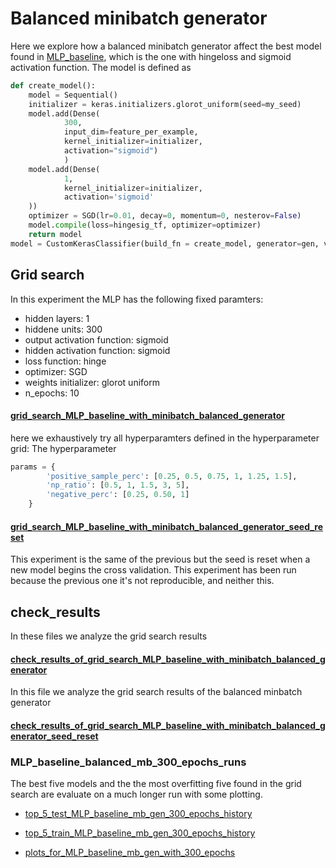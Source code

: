 # Balanced minibatch generator

Here we explore how a balanced minibatch generator affect the best model found in [MLP_baseline](https://github.com/alessio-cuzzocrea/tesi/tree/master/experiments/MLP_baseline), which is the one with hingeloss and sigmoid activation function. The model is defined as

```python
def create_model():
    model = Sequential()
    initializer = keras.initializers.glorot_uniform(seed=my_seed)
    model.add(Dense(
            300, 
            input_dim=feature_per_example, 
            kernel_initializer=initializer,
            activation="sigmoid")
            )
    model.add(Dense(
            1,
            kernel_initializer=initializer,
            activation='sigmoid'
    ))
    optimizer = SGD(lr=0.01, decay=0, momentum=0, nesterov=False)
    model.compile(loss=hingesig_tf, optimizer=optimizer)
    return model
model = CustomKerasClassifier(build_fn = create_model, generator=gen, verbose=1, shuffle=False, positive_sample_perc=1, np_ratio=2, negative_perc=1)
```


## Grid search 
In this experiment the MLP has the following fixed paramters:
* hidden layers: 1
* hiddene units: 300
* output activation function: sigmoid
* hidden activation function: sigmoid
* loss function: hinge
* optimizer: SGD
* weights initializer: glorot uniform
* n_epochs: 10
#### [grid_search_MLP_baseline_with_minibatch_balanced_generator](https://github.com/alessio-cuzzocrea/tesi/blob/master/experiments/MLP_baseline_with_balanced_minibatch/grid_search_MLP_baseline_with_minibatch_balanced_generator.ipynb)
 here we exhaustively try all hyperparamters defined in the hyperparameter grid:
 The hyperparameter 
```python
params = {
        'positive_sample_perc': [0.25, 0.5, 0.75, 1, 1.25, 1.5],
        'np_ratio': [0.5, 1, 1.5, 3, 5],
        'negative_perc': [0.25, 0.50, 1]
    }
```

#### [grid_search_MLP_baseline_with_minibatch_balanced_generator_seed_reset](https://github.com/alessio-cuzzocrea/tesi/blob/master/experiments/MLP_baseline_with_balanced_minibatch/grid_search_MLP_baseline_with_minibatch_balanced_generator_seed_reset.ipynb) 
This experiment is the same of the previous but the seed is reset when a new model begins the cross validation. This experiment has been run because the previous one it's not reproducible, and neither this.

## check_results
In these files we analyze the grid search results
#### [check_results_of_grid_search_MLP_baseline_with_minibatch_balanced_generator](https://github.com/alessio-cuzzocrea/tesi/blob/master/experiments/MLP_baseline_with_balanced_minibatch/check_results_of_grid_search_MLP_baseline_with_minibatch_balanced_generator.ipynb)
In this file we analyze the grid search results of the balanced minbatch generator
#### [check_results_of_grid_search_MLP_baseline_with_minibatch_balanced_generator_seed_reset](https://github.com/alessio-cuzzocrea/tesi/blob/master/experiments/MLP_baseline_with_balanced_minibatch/check_results_of_grid_search_MLP_baseline_with_minibatch_balanced_generator_seed_reset.ipynb)

### MLP_baseline_balanced_mb_300_epochs_runs

The best five models and the the most overfitting five found in the grid search are evaluate on a much longer run with some plotting.
* [top_5_test_MLP_baseline_mb_gen_300_epochs_history](https://github.com/alessio-cuzzocrea/tesi/blob/master/experiments/MLP_baseline_with_balanced_minibatch/MLP_baseline_balanced_mb_300_epochs_runs/top_5_test_MLP_baseline_mb_gen_300_epochs_history.ipynb)

* [top_5_train_MLP_baseline_mb_gen_300_epochs_history](https://github.com/alessio-cuzzocrea/tesi/blob/master/experiments/MLP_baseline_with_balanced_minibatch/MLP_baseline_balanced_mb_300_epochs_runs/top_5_train_MLP_baseline_mb_gen_300_epochs_history.ipynb)
* [plots_for_MLP_baseline_mb_gen_with_300_epochs](https://github.com/alessio-cuzzocrea/tesi/blob/master/experiments/MLP_baseline_with_balanced_minibatch/MLP_baseline_balanced_mb_300_epochs_runs/plots_for_MLP_baseline_mb_gen_with_300_epochs.ipynb)